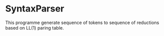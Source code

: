 # SyntaxParser
This programme generate sequence of tokens to sequence of reductions  based on LL(1) paring table. 
